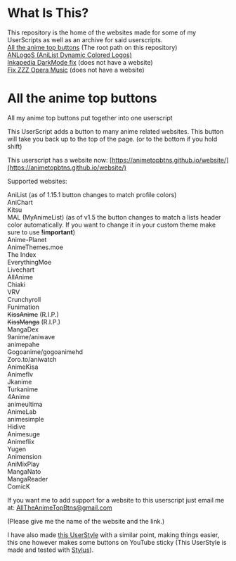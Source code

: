 What Is This?
=============

This repository is the home of the websites made for some of my UserScripts as well as an archive for said userscripts.  
[All the anime top buttons](https://animetopbtns.github.io/website/) (The root path on this repository)  
[ANLogoS (AniList Dynamic Colored Logos)](https://animetopbtns.github.io/website/ANLogoS/)  
[Inkapedia DarkMode fix](https://github.com/animeTopBtns/website/tree/main/Inkapedia%20DarkMode%20fix/userScript) (does not have a website)</br>
[Fix ZZZ Opera Music](https://github.com/animeTopBtns/website/tree/main/Fix%20ZZZ%20Opera%20Music/userScript)  (does not have a website)

All the anime top buttons
=========================

All my anime top buttons put together into one userscript

This UserScript adds a button to many anime related websites. This button will take you back up to the top of the page. (or to the bottom if you hold shift)

This userscript has a website now: [https://animetopbtns.github.io/website/](https://animetopbtns.github.io/website/)

Supported websites:

AniList (as of 1.15.1 button changes to match profile colors)  
AniChart  
Kitsu  
MAL (MyAnimeList) (as of v1.5 the button changes to match a lists header color automatically. If you want to change it in your custom theme make sure to use <b>!important</b>)  
Anime-Planet  
AnimeThemes.moe  
The Index  
EverythingMoe  
Livechart  
AllAnime  
Chiaki  
VRV  
Crunchyroll  
Funimation  
~~KissAnime~~ (R.I.P.)  
~~KissManga~~ (R.I.P.)  
MangaDex  
9anime/aniwave  
animepahe  
Gogoanime/gogoanimehd  
Zoro.to/aniwatch  
AnimeKisa  
Animeflv  
Jkanime  
Turkanime  
4Anime  
animeultima  
AnimeLab  
animesimple  
Hidive  
Animesuge  
Animeflix  
Yugen  
Animension  
AniMixPlay  
MangaNato  
MangaReader  
ComicK  

If you want me to add support for a website to this userscript just email me at: [AllTheAnimeTopBtns@gmail.com](mailto:AllTheAnimeTopBtns@gmail.com?subject=Request%20to%20add%20a%20website%20to%20userscript&body=Please%20give%20me%20the%20name%20of%20the%20website%20and%20the%20link.)

(Please give me the name of the website and the link.)

I have also made [this UserStyle](https://userstyles.world/style/10017/youtube-sticky-show-less-button) with a similar point, making things easier, this one however makes some buttons on YouTube sticky (This UserStyle is made and tested with [Stylus](https://add0n.com/stylus.html)).
